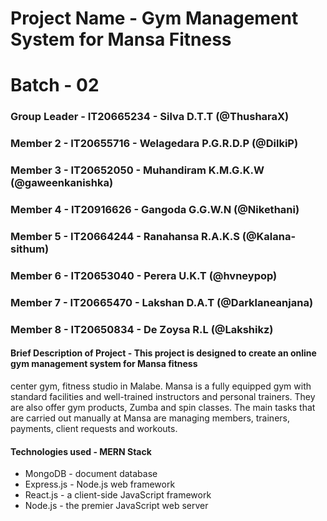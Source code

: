 # Project Name - Gym Management System for Mansa Fitness
# Batch - 02
### Group Leader - IT20665234 - Silva D.T.T (@ThusharaX)
### Member 2 - IT20655716 - Welagedara P.G.R.D.P (@DilkiP)
### Member 3 - IT20652050 - Muhandiram K.M.G.K.W (@gaweenkanishka)
### Member 4 - IT20916626 - Gangoda G.G.W.N (@Nikethani)
### Member 5 - IT20664244 - Ranahansa R.A.K.S (@Kalana-sithum)
### Member 6 - IT20653040 - Perera U.K.T (@hvneypop)
### Member 7 - IT20665470 - Lakshan D.A.T (@Darklaneanjana)
### Member 8 - IT20650834 - De Zoysa R.L (@Lakshikz)

#### Brief Description of Project - This project is designed to create an online gym management system for Mansa fitness
center gym, fitness studio in Malabe. Mansa is a fully equipped gym with standard facilities and well-trained instructors and personal trainers. They are also offer gym products, Zumba and spin classes. The main tasks that are carried out manually at Mansa are managing members, trainers, payments, client requests and workouts.

#### Technologies used - MERN Stack
* MongoDB - document database
* Express.js - Node.js web framework
* React.js - a client-side JavaScript framework
* Node.js - the premier JavaScript web server
